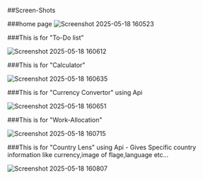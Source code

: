 
##Screen-Shots

###home page 
![Screenshot 2025-05-18 160523](https://github.com/user-attachments/assets/787f40bf-a615-47d6-8755-0a3876eba15c)

###This is for "To-Do list"

![Screenshot 2025-05-18 160612](https://github.com/user-attachments/assets/dc14bea6-c049-423c-8d27-66f2a16cd94f)

###This is for "Calculator"

![Screenshot 2025-05-18 160635](https://github.com/user-attachments/assets/b0a93e2b-8468-40c3-910f-4afec0f7cfdb)

###This is for "Currency Convertor" using Api

![Screenshot 2025-05-18 160651](https://github.com/user-attachments/assets/7f7d42d0-6b3d-4588-927a-d9a3f384bc5c)

###This is for "Work-Allocation"

![Screenshot 2025-05-18 160715](https://github.com/user-attachments/assets/30988f33-cf45-4123-ac48-1b81d0704784)

###This is for "Country Lens" using Api - Gives Specific country information like currency,image of flage,language etc...

![Screenshot 2025-05-18 160807](https://github.com/user-attachments/assets/72c72044-eb65-4422-aef4-fde385caadbd)
